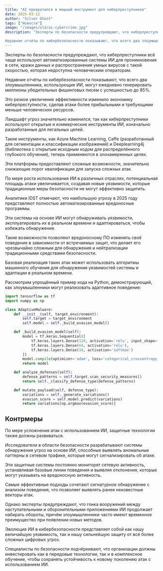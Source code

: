 ```yaml
---
title: "AI превратился в мощный инструмент для киберпреступников"
date: 2025-03-12
author: "Silver Ghost"
tags: ["Новости"]
image: "/images/old/ai-cybercrime.jpg"
description: "Эксперты по безопасности предупреждают, что киберпреступники всё чаще используют автоматизированные системы ИИ для проникновения в сети, кражи данных и распространения умных вирусов с такой скоростью, которая недоступна человеческим операторам.

Недавние отчёты по кибербезопасности показывают, что всего два злоумышленника, использующие ИИ, могут ежедневно генерировать миллионы убедительных фишинговых писем с успешностью до"
---
```


Эксперты по безопасности предупреждают, что киберпреступники всё чаще используют автоматизированные системы ИИ для проникновения в сети, кражи данных и распространения умных вирусов с такой скоростью, которая недоступна человеческим операторам.

Недавние отчёты по кибербезопасности показывают, что всего два злоумышленника, использующие ИИ, могут ежедневно генерировать миллионы убедительных фишинговых писем с успешностью до 85%.

Это резкое увеличение эффективности изменило экономику киберпреступности, сделав атаки более прибыльными и требующими меньше человеческих ресурсов.

Ландшафт угроз значительно изменился, так как киберпреступники используют открытые и коммерческие инструменты ИИ, изначально разработанные для легальных целей.

Такие инструменты, как Azure Machine Learning, Caffe (разработанный для сегментации и классификации изображений) и Deeplearning4j (библиотека с открытым исходным кодом для распределённого глубокого обучения), теперь применяются в злонамеренных целях.

Эти платформы предоставляют сложные возможности, значительно снижающие порог квалификации для запуска сложных атак.

По мере роста использования ИИ в различных отраслях, потенциальная площадь атаки увеличивается, создавая новые уязвимости, которые традиционные меры безопасности не могут эффективно защитить.

Аналитики IDST отмечают, что наибольшую угрозу в 2025 году представляют полностью автоматизированные вредоносные программы.

Эти системы на основе ИИ могут обнаруживать уязвимости, эксплуатировать их в реальном времени и адаптироваться, чтобы избежать обнаружения.

Такие возможности позволяют вредоносному ПО изменять своё поведение в зависимости от встречаемых защит, что делает его чрезвычайно сложным для обнаружения и нейтрализации традиционными средствами безопасности.

Базовая реализация таких атак может использовать алгоритмы машинного обучения для обнаружения уязвимостей системы и адаптации в реальном времени.

Рассмотрим упрощённый пример кода на Python, демонстрирующий, как злоумышленники могут реализовать адаптивное поведение:

```python
import tensorflow as tf
import numpy as np

class AdaptiveMalware:
    def __init__(self, target_environment):
        self.target = target_environment
        self.model = self._build_evasion_model()

    def _build_evasion_model(self):
        model = tf.keras.Sequential([
            tf.keras.layers.Dense(128, activation='relu', input_shape=(50,)),
            tf.keras.layers.Dense(64, activation='relu'),
            tf.keras.layers.Dense(10, activation='softmax')
        ])
        model.compile(optimizer='adam', loss='categorical_crossentropy')
        return model

    def analyze_defenses(self):
        defense_patterns = self.target.scan_security_measures()
        return self._classify_defense_type(defense_patterns)

    def mutate_payload(self, defense_type):
        variations = self._generate_variations()
        evasion_score = self.model.predict(variations)
        return variations[np.argmax(evasion_score)]

```

## Контрмеры

По мере усложнения атак с использованием ИИ, защитные технологии также должны развиваться.

Исследователи в области безопасности разрабатывают системы обнаружения угроз на основе ИИ, способные выявлять аномальные паттерны в сетевом трафике, которые могут сигнализировать об атаке.

Эти защитные системы постоянно мониторят сетевую активность, устанавливая базовые линии поведения и выявляя отклонения, которые могут указывать на вредоносную активность.

Самые эффективные подходы сочетают сигнатурное обнаружение с анализом поведения, что позволяет выявлять ранее неизвестные векторы атак.

Однако эксперты предупреждают, что гонка вооружений между наступательными и оборонительными приложениями ИИ продолжает набирать обороты, причём злоумышленники часто имеют временное преимущество при появлении новых методов.

Эволюция ИИ в кибербезопасности представляет собой как нашу величайшую уязвимость, так и нашу сильнейшую защиту от всё более сложных цифровых угроз.

Специалисты по безопасности подчёркивают, что организации должны инвестировать как в передовые технологии, так и в комплексное обучение, чтобы сохранять устойчивость к новому поколению атак с использованием ИИ.